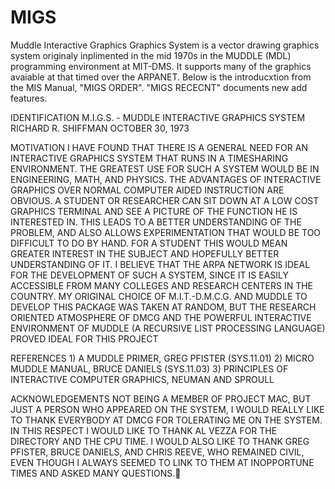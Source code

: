 # MIGS
Muddle Interactive Graphics Graphics System
 is a vector drawing graphics system originaly inplimented in the mid 1970s
 in the MUDDLE (MDL) programming environment at MIT-DMS. It supports many of the
 graphics avaiable at that timed over the ARPANET. Below is the introducxtion
 from the MIS Manual, "MIGS ORDER". "MIGS RECECNT" documents new add features.

IDENTIFICATION
     M.I.G.S. - MUDDLE INTERACTIVE GRAPHICS SYSTEM
     RICHARD R. SHIFFMAN
     OCTOBER 30, 1973

MOTIVATION
     I HAVE FOUND THAT THERE IS A GENERAL NEED FOR AN
   INTERACTIVE GRAPHICS SYSTEM THAT RUNS IN A TIMESHARING
   ENVIRONMENT. THE GREATEST USE FOR SUCH A SYSTEM WOULD BE
   IN ENGINEERING, MATH, AND PHYSICS. THE ADVANTAGES OF 
   INTERACTIVE GRAPHICS OVER
   NORMAL COMPUTER AIDED INSTRUCTION ARE OBVIOUS. A
   STUDENT OR RESEARCHER CAN SIT DOWN AT A LOW COST GRAPHICS
   TERMINAL AND SEE A PICTURE OF THE FUNCTION HE IS
   INTERESTED IN. THIS LEADS TO A BETTER UNDERSTANDING OF
   THE PROBLEM, AND ALSO ALLOWS EXPERIMENTATION THAT WOULD
   BE TOO DIFFICULT TO DO BY HAND. FOR A STUDENT THIS WOULD
   MEAN GREATER INTEREST IN THE SUBJECT AND HOPEFULLY
   BETTER UNDERSTANDING OF IT.
     I BELIEVE THAT THE ARPA NETWORK IS IDEAL FOR THE
   DEVELOPMENT OF SUCH A SYSTEM, SINCE IT IS EASILY ACCESSIBLE
   FROM MANY COLLEGES AND RESEARCH CENTERS IN THE COUNTRY.
   MY ORIGINAL CHOICE OF M.I.T.-D.M.C.G. AND MUDDLE TO
   DEVELOP THIS PACKAGE WAS TAKEN AT RANDOM, BUT THE RESEARCH
   ORIENTED ATMOSPHERE OF DMCG AND THE POWERFUL INTERACTIVE
   ENVIRONMENT OF MUDDLE (A RECURSIVE LIST PROCESSING
   LANGUAGE) PROVED IDEAL FOR THIS PROJECT

REFERENCES
     1) A MUDDLE PRIMER, GREG PFISTER (SYS.11.01)
     2) MICRO MUDDLE MANUAL, BRUCE DANIELS (SYS.11.03)
     3) PRINCIPLES OF INTERACTIVE COMPUTER GRAPHICS, NEUMAN AND SPROULL

ACKNOWLEDGEMENTS
     NOT BEING A MEMBER OF PROJECT MAC, BUT JUST A PERSON WHO
   APPEARED ON THE SYSTEM, I WOULD REALLY LIKE TO
   THANK EVERYBODY AT DMCG FOR TOLERATING ME ON THE SYSTEM.
   IN THIS RESPECT I WOULD LIKE TO THANK AL VEZZA FOR THE
   DIRECTORY AND THE CPU TIME. I WOULD ALSO LIKE TO THANK
   GREG PFISTER, BRUCE DANIELS, AND CHRIS REEVE, WHO
   REMAINED CIVIL, EVEN THOUGH I ALWAYS SEEMED TO LINK TO
   THEM AT INOPPORTUNE TIMES AND ASKED MANY QUESTIONS.
